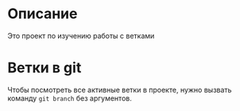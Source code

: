 # Описание

Это проект по изучению работы с ветками

# Ветки в git

Чтобы посмотреть все активные ветки в проекте, нужно вызвать команду `git branch` без аргументов.

